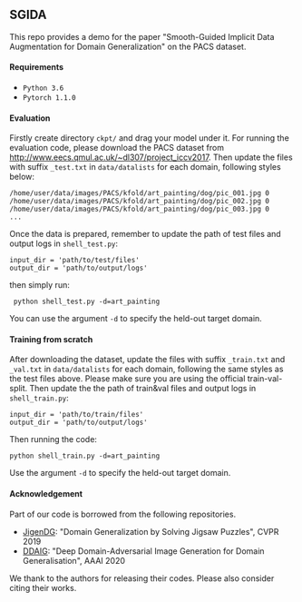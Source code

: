 ## SGIDA

This repo provides a demo for the paper "Smooth-Guided Implicit Data Augmentation for Domain Generalization" on the PACS dataset.


#### Requirements

* `Python 3.6`
* `Pytorch 1.1.0`

#### Evaluation

Firstly create directory `ckpt/` and drag your model under it.  For running the evaluation code, please download the PACS dataset from http://www.eecs.qmul.ac.uk/~dl307/project_iccv2017. Then update the files with suffix `_test.txt` in `data/datalists` for each domain, following styles below:

```
/home/user/data/images/PACS/kfold/art_painting/dog/pic_001.jpg 0
/home/user/data/images/PACS/kfold/art_painting/dog/pic_002.jpg 0
/home/user/data/images/PACS/kfold/art_painting/dog/pic_003.jpg 0
...
```

Once the data is prepared, remember to update the path of test files and output logs in `shell_test.py`:

``` 
input_dir = 'path/to/test/files'
output_dir = 'path/to/output/logs'
```

then simply run:

```
 python shell_test.py -d=art_painting
```

You can use the argument `-d` to specify the held-out target domain.

#### Training from scratch 

After downloading the dataset, update the files with suffix `_train.txt` and `_val.txt` in `data/datalists` for each domain, following the same styles as the test files above. Please make sure you are using the official train-val-split.  Then update the  the path of train&val files and output logs in `shell_train.py`:

```
input_dir = 'path/to/train/files'
output_dir = 'path/to/output/logs'
```

Then running the code:

```
python shell_train.py -d=art_painting
```

Use the argument `-d` to specify the held-out target domain.

#### Acknowledgement

Part of our code is borrowed from the following repositories.

* [JigenDG](https://github.com/fmcarlucci/JigenDG): "Domain Generalization by Solving Jigsaw Puzzles", CVPR 2019
* [DDAIG](https://github.com/KaiyangZhou/DG-research-pytorch): "Deep Domain-Adversarial Image Generation for Domain Generalisation", AAAI 2020

We thank to the authors for releasing their codes. Please also consider citing their works.